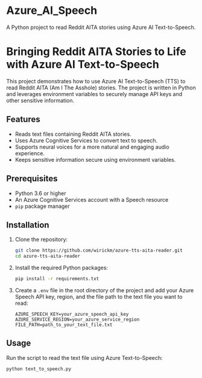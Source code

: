 # Azure_AI_Speech
A Python project to read Reddit AITA stories using Azure AI Text-to-Speech.


# Bringing Reddit AITA Stories to Life with Azure AI Text-to-Speech

This project demonstrates how to use Azure AI Text-to-Speech (TTS) to read Reddit AITA (Am I The Asshole) stories. The project is written in Python and leverages environment variables to securely manage API keys and other sensitive information.

## Features

- Reads text files containing Reddit AITA stories.
- Uses Azure Cognitive Services to convert text to speech.
- Supports neural voices for a more natural and engaging audio experience.
- Keeps sensitive information secure using environment variables.

## Prerequisites

- Python 3.6 or higher
- An Azure Cognitive Services account with a Speech resource
- `pip` package manager

## Installation

1. Clone the repository:

    ```sh
    git clone https://github.com/wirickm/azure-tts-aita-reader.git
    cd azure-tts-aita-reader
    ```

2. Install the required Python packages:

    ```sh
    pip install -r requirements.txt
    ```

3. Create a `.env` file in the root directory of the project and add your Azure Speech API key, region, and the file path to the text file you want to read:

    ```env
    AZURE_SPEECH_KEY=your_azure_speech_api_key
    AZURE_SERVICE_REGION=your_azure_service_region
    FILE_PATH=path_to_your_text_file.txt
    ```

## Usage

Run the script to read the text file using Azure Text-to-Speech:

```sh
python text_to_speech.py
